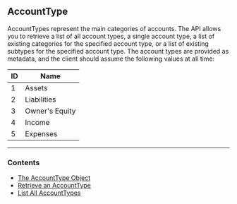 ## AccountType


AccountTypes represent the main categories of accounts. The API allows you to retrieve a list of all account types, a single account type, a list of existing categories for the specified account type, or a list of existing subtypes for the specified account type. The account types are provided as metadata, and the client should assume the following values at all time:

|ID|Name|
|--|--------------|
|1|Assets|
|2|Liabilities|
|3|Owner's Equity|
|4|Income|
|5|Expenses|
___
### Contents
- [The AccountType Object](./Contents/The%20AccountType%20Object.md)
- [Retrieve an AccountType](./Contents/Retrieve%20an%20AccountType.md)
- [List All AccountTypes](./Contents/List%20All%20AccountTypes.md)


